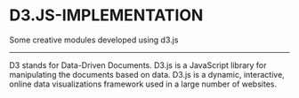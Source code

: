 # D3.JS-IMPLEMENTATION
Some creative modules developed using d3.js
<HR>
<P>D3 stands for Data-Driven Documents. D3.js is a JavaScript library for manipulating the documents based on data. D3.js is a dynamic, interactive, online data visualizations framework used in a large number of websites.

</P>
